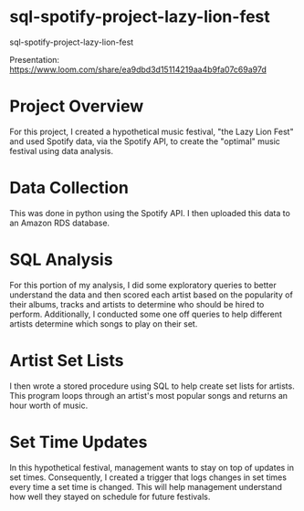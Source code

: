# sql-spotify-project-lazy-lion-fest
sql-spotify-project-lazy-lion-fest

Presentation: https://www.loom.com/share/ea9dbd3d15114219aa4b9fa07c69a97d

# Project Overview
For this project, I created a hypothetical music festival, "the Lazy Lion Fest" and used Spotify data, via the Spotify API, 
to create the "optimal" music festival using data analysis. 

# Data Collection
This was done in python using the Spotify API. I then uploaded this data to an Amazon RDS database.  

# SQL Analysis
For this portion of my analysis, I did some exploratory queries to better understand the data and then scored each artist based on the popularity of their
albums, tracks and artists to determine who should be hired to perform. Additionally, I conducted some one off queries to help different artists determine
which songs to play on their set. 

# Artist Set Lists
I then wrote a stored procedure using SQL to help create set lists for artists. This program loops through an artist's most popular songs and returns
an hour worth of music. 

# Set Time Updates
In this hypothetical festival, management wants to stay on top of updates in set times. Consequently, I created a trigger that logs changes in
set times every time a set time is changed. This will help management understand how well they stayed on schedule for future festivals. 

